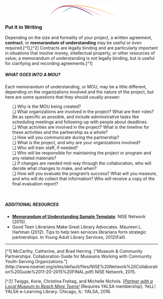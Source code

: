 <div style="text-align:center"><img src="/logo/Connectedlib-Logo-Graph.png" alt=""></div>



### Put it in Writing

Depending on the size and formality of your project, a written agreement, **contract**, or **memorandum of understanding** may be useful or even required.[^1],[^2] Contracts are legally binding and are particularly important in situations that involve money, intellectual property, or other resources of value; a memorandum of understanding is not legally binding, but is useful for clarifying and recording agreements.[^1]

<div class="table-format sidebar"><span class="title"><h5>WHAT GOES INTO A MOU? </h5></span><p>Each memorandum of understanding, or MOU, may be a little different, depending on the organizations involved and the nature of the project, but here are some questions that they should usually answer: </p><ul>❏ Why is the MOU being created? <br>❏ What organizations are involved in the project? What are their roles? Be as specific as possible, and include administrative tasks like scheduling meetings and following-up with people about deadlines. <br>❏	What activities are involved in the project? What is the timeline for these activities and the partnership as a whole? <br>❏ How will you communicate during the partnership? 
 <br>❏ What is the project, and why are your organizations involved? 
 <br>❏	Who will train staff, if needed?<br>❏	Who will be responsible for maintaining the project or program and any related materials? <br>❏	If changes are needed mid-way through the collaboration, who will decide what changes to make, and when? <br>❏	How will you evaluate the program’s success? What will you measure, and who will do collect that information? Who will receive a copy of the final evaluation report?</ul></div>
<br>

<div class="table-format additional-resources"><h5>ADDITIONAL RESOURCES</h5><ul><li><a href="http://www.nisenet.org/sites/default/files/MOU%20Sample%20Template%2011-20-2015.docx"><b>Memorandum of Understanding Sample Template</b></a>. NISE Network (2015).</a></li><li>Good Teen Librarians Make Great Library Advocates. Maureen L. Hartman (2012). Tips to help teen services librarians form strategic partnerships. In Young Adult Library Services, 2012(Fall). </li></ul></div>

<hr/>
[^1] McCarthy, Catherine, and Brad Herring. [“Museum &amp; Community Partnerships: Collaboration Guide for Museums Working with Community Youth-Serving Organizations.”](http://www.nisenet.org/sites/default/files/NISE%20Network%20Collaboration%20Guide%2011-20-2015%20FINAL.pdf) NISE Network, 2015. 

[^2] Twiggs, Korie, Christina Freitag, and Michelle Nichols. [[_Partner with a Local Museum to Reach More Teens!_](http://www.ala.org/yalsa/yalsamemonly/webinars/webinars) [Requires YALSA membership]. YeLL! YALSA e-Learning Library. Chicago, IL: YALSA, 2016.
